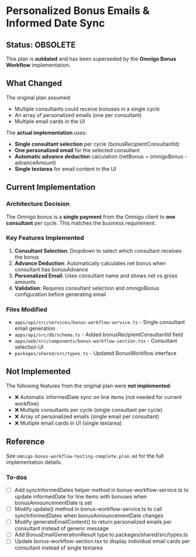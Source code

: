 <!-- c1de7b6f-e0ab-4d10-8c40-59b54859dca0 01eace88-eaf7-4fd3-b0aa-47890937f4cd -->
# Personalized Bonus Emails & Informed Date Sync

## Status: OBSOLETE

This plan is **outdated** and has been superseded by the **Omnigo Bonus Workflow** implementation.

## What Changed

The original plan assumed:

- Multiple consultants could receive bonuses in a single cycle
- An array of personalized emails (one per consultant)
- Multiple email cards in the UI

The **actual implementation** uses:

- **Single consultant selection** per cycle (bonusRecipientConsultantId)
- **One personalized email** for the selected consultant
- **Automatic advance deduction** calculation (netBonus = omnigoBonus - advanceAmount)
- **Single textarea** for email content in the UI

## Current Implementation

### Architecture Decision

The Omnigo bonus is a **single payment** from the Omnigo client to **one consultant** per cycle. This matches the business requirement.

### Key Features Implemented

1. **Consultant Selection**: Dropdown to select which consultant receives the bonus
2. **Advance Deduction**: Automatically calculates net bonus when consultant has bonusAdvance
3. **Personalized Email**: Uses consultant name and shows net vs gross amounts
4. **Validation**: Requires consultant selection and omnigoBonus configuration before generating email

### Files Modified

- `apps/api/src/services/bonus-workflow-service.ts` - Single consultant email generation
- `apps/api/src/db/schema.ts` - Added bonusRecipientConsultantId field
- `apps/web/src/components/bonus-workflow-section.tsx` - Consultant selection UI
- `packages/shared/src/types.ts` - Updated BonusWorkflow interface

## Not Implemented

The following features from the original plan were **not implemented**:

- ❌ Automatic informedDate sync on line items (not needed for current workflow)
- ❌ Multiple consultants per cycle (single consultant per cycle)
- ❌ Array of personalized emails (single email per consultant)
- ❌ Multiple email cards in UI (single textarea)

## Reference

See `omnigo-bonus-workflow-testing-complete.plan.md` for the full implementation details.

### To-dos

- [ ] Add syncInformedDates helper method in bonus-workflow-service.ts to update informedDate for line items with bonuses when bonusAnnouncementDate is set
- [ ] Modify update() method in bonus-workflow-service.ts to call syncInformedDates when bonusAnnouncementDate changes
- [ ] Modify generateEmailContent() to return personalized emails per consultant instead of generic message
- [ ] Add BonusEmailGenerationResult type to packages/shared/src/types.ts
- [ ] Update bonus-workflow-section.tsx to display individual email cards per consultant instead of single textarea